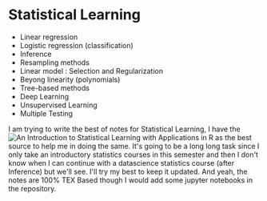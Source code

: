 # Statistical Learning
- Linear regression
- Logistic regression (classification)
- Inference
- Resampling methods
- Linear model : Selection and Regularization
- Beyong linearity (polynomials)
- Tree-based methods
- Deep Learning
- Unsupervised Learning  
- Multiple Testing

I am trying to write the best of notes for Statistical Learning, I have the ![An Introduction to Statistical Learning with Applications in R](https://github.com/PenguinPuff/statistical-learning/assets/142169851/31ebda48-234d-45b5-b722-264a04e6d71d) as the best source to help me in doing the same. It's going to be a long long task since I only take an introductory statistics courses in this semester and then I don't know when I can continue with a datascience statistics course (after Inference) but we'll see. I'll try my best to keep it updated. And yeah, the notes are 100% TEX Based though I would add some jupyter notebooks in the repository. 

